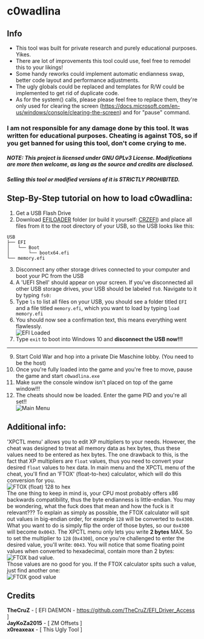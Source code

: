 # c0wadlina

## Info
 * This tool was built for private research and purely educational purposes. Yikes.
 * There are lot of improvements this tool could use, feel free to remodel this to your likings!
 * Some handy reworks could implement automatic endianness swap, better code layout and performance adjustments.
 * The ugly globals could be replaced and templates for R/W could be implemented to get rid of duplicate code.
 * As for the system() calls, please please feel free to replace them, they're only used for clearing the screen (https://docs.microsoft.com/en-us/windows/console/clearing-the-screen) and for "pause" command.

### I am not responsible for any damage done by this tool. It was written for educational purposes. Cheating is against TOS, so if you get banned for using this tool, don't come crying to me.

##### NOTE: This project is licensed under GNU GPLv3 License. Modifications are more then welcome, as long as the source and credits are disclosed.
##### Selling this tool or modified versions of it is STRICTLY PROHIBITED.

## Step-By-Step tutorial on how to load c0wadlina:
1.   Get a USB Flash Drive
2.   Download [EFILOADER](https://github.com/x0reaxeax/c0wadlina/tree/main/EFILOADER) folder (or build it yourself: [CRZEFI](https://github.com/x0reaxeax/c0wadlina/tree/main/CRZEFI)) and place all files from it to the root directory of your USB, so the USB looks like this:
```
USB
├── EFI
│   └── Boot
│       └── bootx64.efi
└── memory.efi
```
3.   Disconnect any other storage drives connected to your computer and boot your PC from the USB
4.   A 'UEFI Shell' should appear on your screen. If you've disconnected all other USB storage drives, your USB should be labeled `fs0`. Navigate to it by typing `fs0:`
5.   Type `ls` to list all files on your USB, you should see a folder titled `EFI` and a file titled `memory.efi`, which you want to load by typing `load memory.efi`
6.   You should now see a confirmation text, this means everything went flawlessly.  
![EFI Loaded](https://i.imgur.com/q6IWK0L.png)
8.   Type `exit` to boot into Windows 10 and **disconnect the USB now!!!**
----------
9.   Start Cold War and hop into a private Die Maschine lobby. (You need to be the host)
10.  Once you're fully loaded into the game and you're free to move, pause the game and start `c0wadlina.exe`
11.  Make sure the console window isn't placed on top of the game window!!!
12.  The cheats should now be loaded. Enter the game PID and you're all set!!  
![Main Menu](https://i.imgur.com/PU76xfT.png)

## Additional info:
'XPCTL menu' allows you to edit XP multipliers to your needs. However, the cheat was designed to treat all memory data as hex bytes, thus these values need to be entered as hex bytes.
The one drawback to this, is the fact that XP multipliers are `float` values, thus you need to convert your desired `float` values to hex data. In main menu and the XPCTL menu of the cheat, you'll find an 'FTOX' (float-to-hex) calculator, which will do this conversion for you.  
![FTOX (float) 128 to hex](https://i.imgur.com/vY50GPg.png)  
The one thing to keep in mind is, your CPU most probably offers x86 backwards compatibility, thus the byte endianness is little-endian. You may be wondering, what the fuck does that mean and how the fuck is it relevant???
To explain as simply as possible, the FTOX calculator will spit out values in big-endian order, for example `128` will be converted to `0x4300`. What you want to do is simply flip the order of those bytes, so our `0x4300` will become `0x0043`. 
The XPCTL menu only lets you write **2 bytes** MAX. So to set the multiplier to `128` (`0x4300`), once you're challenged to enter the desired value, you'll write: `0043`. You will notice that some floating point values when converted to hexadecimal, contain more than 2 bytes:  
![FTOX bad value](https://i.imgur.com/vY50GPg.png).  
Those values are no good for you. If the FTOX calculator spits such a value, just find another one:  
![FTOX good value](https://i.imgur.com/Mir7wAJ.png)


## Credits
 **TheCruZ**     -  [ EFI DAEMON - https://github.com/TheCruZ/EFI_Driver_Access ]  
 **JayKoZa2015** -  [ ZM Offsets ]  
 **x0reaxeax**   -  [ This Ugly Tool ]  
